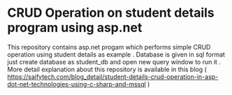 # CRUD Operation on student details program using asp.net 
This repository contains asp.net progam which performs simple CRUD operation using student details as example . Database is given in sql format just create database as student_db
and open new query window to run it . More detail explanation about this repository is available in this blog ( https://saifytech.com/blog_detail/student-details-crud-operation-in-asp-dot-net-technologies-using-c-sharp-and-mssql )
